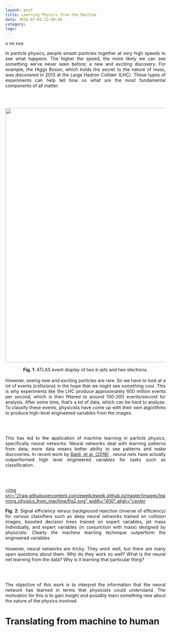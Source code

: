 ```yaml
---
layout: post
title: Learning Physics from the Machine
data: 2018-07-01 12:00:00 
category: 
tags:
---
```

o no nos

<div align="justify">
In particle physics, people smash particles together at very high speeds to see what happens. The higher the speed, the more likely we can see something we’ve never seen before; a new and exciting discovery. For example, the Higgs Boson, which holds the secret to the nature of mass, was discovered in 2013 at the Large Hadron Collider (LHC). These types of experiments can help tell how us what are the most fundamental components of all matter.

<br><br>

</div>

[<img src="//raw.githubusercontent.com/eweik/eweik.github.io/master/images/learning_physics_from_machine/fig1.png" 
       width="800"
       class="center">](https://atlas.web.cern.ch/Atlas/GROUPS/PHYSICS/CONFNOTES/ATLAS-CONF-2012-161/)
<div align="center">
       <b>Fig. 1</b>: ATLAS event display of two b-jets and two electrons.
</div>

<br>

<div align="justify">
However, seeing new and exciting particles are rare. So we have to look at a lot of events (collisions) in the hope that we might see something cool. This is why experiments like the LHC produce approximately 600 million events per second, which is then filtered to around 100-200 events/second for analysis. After some time, that’s a lot of data, which can be hard to analyze. To classify these events, physicists have come up with their own algorithms to produce high-level engineered variables from the images.

<br><br>

This has led to the application of machine learning in particle physics, specifically neural networks. Neural networks deal with learning patterns from data; more data means better ability to see patterns and make discoveries. In recent work by 
<a href="https://arxiv.org/abs/1603.09349">Baldi, et al. (2016)</a>
, neural nets have actually outperformed high level engineered variables for tasks such as classification.

<br><br>
</div>

[<img src="//raw.githubusercontent.com/eweik/eweik.github.io/master/images/learning_physics_from_machine/fig2.png" 
       width="400"
       aligh="center](https://arxiv.org/abs/1603.09349)
<div align="justify" width="70%">
  <b>Fig. 2</b>: Signal efficiency versus background rejection (inverse of efficiency) for various classifiers such as deep neural networks trained on collision images, boosted decision trees trained on expert variables, jet mass individually, and expert variables (in conjunction with mass) designed by physicists. Clearly the machine learning technique outperform the engineered variables.
</div>

<br>

<div align="justify">
However, neural networks are tricky. They work well, but there are many open questions about them. Why do they work so well? What is the neural net learning from the data? Why is it learning that particular thing?

<br><br>

The objective of this work is to interpret the information that the neural network has learned in terms that physicists could understand. The motivation for this is to gain insight and possibly learn something new about the nature of the physics involved.
</div>

# Translating from machine to human
